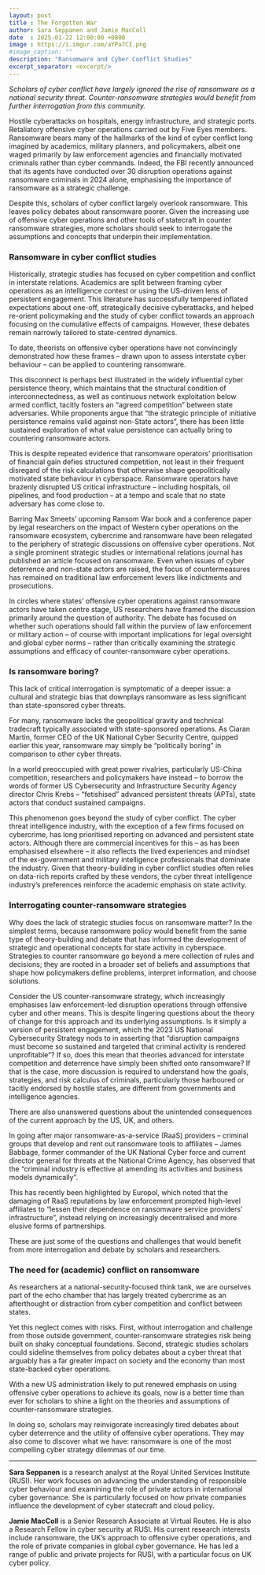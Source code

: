 ```yaml
---
layout: post
title : The Forgotten War
author: Sara Seppanen and Jamie MacColl
date  : 2025-01-22 12:00:00 +0800
image : https://i.imgur.com/aYPa7CI.png
#image_caption: ""
description: "Ransomware and Cyber Conflict Studies"
excerpt_separator: <excerpt/>
---
```


_Scholars of cyber conflict have largely ignored the rise of ransomware as a national security threat. Counter-ransomware strategies would benefit from further interrogation from this community._

<excerpt/>

Hostile cyberattacks on hospitals, energy infrastructure, and strategic ports. Retaliatory offensive cyber operations carried out by Five Eyes members. Ransomware bears many of the hallmarks of the kind of cyber conflict long imagined by academics, military planners, and policymakers, albeit one waged primarily by law enforcement agencies and financially motivated criminals rather than cyber commands. Indeed, the FBI recently announced that its agents have conducted over 30 disruption operations against ransomware criminals in 2024 alone, emphasising the importance of ransomware as a strategic challenge.

Despite this, scholars of cyber conflict largely overlook ransomware. This leaves policy debates about ransomware poorer. Given the increasing use of offensive cyber operations and other tools of statecraft in counter ransomware strategies, more scholars should seek to interrogate the assumptions and concepts that underpin their implementation.


### Ransomware in cyber conflict studies

Historically, strategic studies has focused on cyber competition and conflict in interstate relations. Academics are split between framing cyber operations as an intelligence contest or using the US-driven lens of persistent engagement. This literature has successfully tempered inflated expectations about one-off, strategically decisive cyberattacks, and helped re-orient policymaking and the study of cyber conflict towards an approach focusing on the cumulative effects of campaigns. However, these debates remain narrowly tailored to state-centred dynamics.

To date, theorists on offensive cyber operations have not convincingly demonstrated how these frames – drawn upon to assess interstate cyber behaviour – can be applied to countering ransomware.

This disconnect is perhaps best illustrated in the widely influential cyber persistence theory, which maintains that the structural condition of interconnectedness, as well as continuous network exploitation below armed conflict, tacitly fosters an “agreed competition” between state adversaries. While proponents argue that “the strategic principle of initiative persistence remains valid against non-State actors”, there has been little sustained exploration of what value persistence can actually bring to countering ransomware actors.

This is despite repeated evidence that ransomware operators’ prioritisation of financial gain defies structured competition, not least in their frequent disregard of the risk calculations that otherwise shape geopolitically motivated state behaviour in cyberspace. Ransomware operators have brazenly disrupted US critical infrastructure – including hospitals, oil pipelines, and food production – at a tempo and scale that no state adversary has come close to.

Barring Max Smeets’ upcoming Ransom War book and a conference paper by legal researchers on the impact of Western cyber operations on the ransomware ecosystem, cybercrime and ransomware have been relegated to the periphery of strategic discussions on offensive cyber operations. Not a single prominent strategic studies or international relations journal has published an article focused on ransomware. Even when issues of cyber deterrence and non-state actors are raised, the focus of countermeasures has remained on traditional law enforcement levers like indictments and prosecutions.

In circles where states’ offensive cyber operations against ransomware actors have taken centre stage, US researchers have framed the discussion primarily around the question of authority. The debate has focused on whether such operations should fall within the purview of law enforcement or military action – of course with important implications for legal oversight and global cyber norms – rather than critically examining the strategic assumptions and efficacy of counter-ransomware cyber operations.


### Is ransomware boring?

This lack of critical interrogation is symptomatic of a deeper issue: a cultural and strategic bias that downplays ransomware as less significant than state-sponsored cyber threats.

For many, ransomware lacks the geopolitical gravity and technical tradecraft typically associated with state-sponsored operations. As Ciaran Martin, former CEO of the UK National Cyber Security Centre, quipped earlier this year, ransomware may simply be “politically boring” in comparison to other cyber threats.

In a world preoccupied with great power rivalries, particularly US-China competition, researchers and policymakers have instead – to borrow the words of former US Cybersecurity and Infrastructure Security Agency director Chris Krebs – “fetishised” advanced persistent threats (APTs), state actors that conduct sustained campaigns.

This phenomenon goes beyond the study of cyber conflict. The cyber threat intelligence industry, with the exception of a few firms focused on cybercrime, has long prioritised reporting on advanced and persistent state actors. Although there are commercial incentives for this – as has been emphasised elsewhere – it also reflects the lived experiences and mindset of the ex-government and military intelligence professionals that dominate the industry. Given that theory-building in cyber conflict studies often relies on data-rich reports crafted by these vendors, the cyber threat intelligence industry’s preferences reinforce the academic emphasis on state activity.


### Interrogating counter-ransomware strategies

Why does the lack of strategic studies focus on ransomware matter? In the simplest terms, because ransomware policy would benefit from the same type of theory-building and debate that has informed the development of strategic and operational concepts for state activity in cyberspace. Strategies to counter ransomware go beyond a mere collection of rules and decisions; they are rooted in a broader set of beliefs and assumptions that shape how policymakers define problems, interpret information, and choose solutions.

Consider the US counter-ransomware strategy, which increasingly emphasises law enforcement-led disruption operations through offensive cyber and other means. This is despite lingering questions about the theory of change for this approach and its underlying assumptions. Is it simply a version of persistent engagement, which the 2023 US National Cybersecurity Strategy nods to in asserting that “disruption campaigns must become so sustained and targeted that criminal activity is rendered unprofitable”? If so, does this mean that theories advanced for interstate competition and deterrence have simply been shifted onto ransomware? If that is the case, more discussion is required to understand how the goals, strategies, and risk calculus of criminals, particularly those harboured or tacitly endorsed by hostile states, are different from governments and intelligence agencies.

There are also unanswered questions about the unintended consequences of the current approach by the US, UK, and others.

In going after major ransomware-as-a-service (RaaS) providers – criminal groups that develop and rent out ransomware tools to affiliates – James Babbage, former commander of the UK National Cyber force and current director general for threats at the National Crime Agency, has observed that the “criminal industry is effective at amending its activities and business models dynamically”.

This has recently been highlighted by Europol, which noted that the damaging of RaaS reputations by law enforcement prompted high-level affiliates to “lessen their dependence on ransomware service providers’ infrastructure”, instead relying on increasingly decentralised and more elusive forms of partnerships.

These are just some of the questions and challenges that would benefit from more interrogation and debate by scholars and researchers.


### The need for (academic) conflict on ransomware

As researchers at a national-security-focused think tank, we are ourselves part of the echo chamber that has largely treated cybercrime as an afterthought or distraction from cyber competition and conflict between states.

Yet this neglect comes with risks. First, without interrogation and challenge from those outside government, counter-ransomware strategies risk being built on shaky conceptual foundations. Second, strategic studies scholars could sideline themselves from policy debates about a cyber threat that arguably has a far greater impact on society and the economy than most state-backed cyber operations.

With a new US administration likely to put renewed emphasis on using offensive cyber operations to achieve its goals, now is a better time than ever for scholars to shine a light on the theories and assumptions of counter-ransomware strategies.

In doing so, scholars may reinvigorate increasingly tired debates about cyber deterrence and the utility of offensive cyber operations. They may also come to discover what we have: ransomware is one of the most compelling cyber strategy dilemmas of our time.

---

__Sara Seppanen__ is a research analyst at the Royal United Services Institute (RUSI). Her work focuses on advancing the understanding of responsible cyber behaviour and examining the role of private actors in international cyber governance. She is particularly focused on how private companies influence the development of cyber statecraft and cloud policy.

__Jamie MacColl__ is a Senior Research Associate at Virtual Routes. He is also a Research Fellow in cyber security at RUSI. His current research interests include ransomware, the UK’s approach to offensive cyber operations, and the role of private companies in global cyber governance. He has led a range of public and private projects for RUSI, with a particular focus on UK cyber policy.
